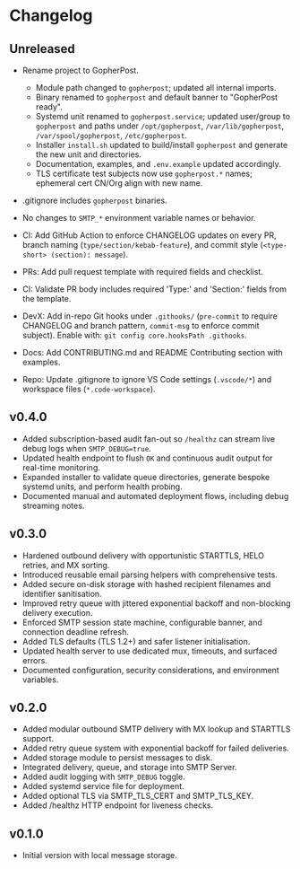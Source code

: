 # Changelog

## Unreleased
- Rename project to GopherPost.
  - Module path changed to `gopherpost`; updated all internal imports.
  - Binary renamed to `gopherpost` and default banner to "GopherPost ready".
  - Systemd unit renamed to `gopherpost.service`; updated user/group to `gopherpost` and paths under `/opt/gopherpost`, `/var/lib/gopherpost`, `/var/spool/gopherpost`, `/etc/gopherpost`.
  - Installer `install.sh` updated to build/install `gopherpost` and generate the new unit and directories.
  - Documentation, examples, and `.env.example` updated accordingly.
  - TLS certificate test subjects now use `gopherpost.*` names; ephemeral cert CN/Org align with new name.
- .gitignore includes `gopherpost` binaries.
- No changes to `SMTP_*` environment variable names or behavior.

- CI: Add GitHub Action to enforce CHANGELOG updates on every PR, branch naming (`type/section/kebab-feature`), and commit style (`<type-short> (section): message`).
- PRs: Add pull request template with required fields and checklist.
- CI: Validate PR body includes required 'Type:' and 'Section:' fields from the template.
- DevX: Add in-repo Git hooks under `.githooks/` (`pre-commit` to require CHANGELOG and branch pattern, `commit-msg` to enforce commit subject). Enable with: `git config core.hooksPath .githooks`.
- Docs: Add CONTRIBUTING.md and README Contributing section with examples.
- Repo: Update .gitignore to ignore VS Code settings (`.vscode/*`) and workspace files (`*.code-workspace`).

## v0.4.0
- Added subscription-based audit fan-out so `/healthz` can stream live debug logs when `SMTP_DEBUG=true`.
- Updated health endpoint to flush `OK` and continuous audit output for real-time monitoring.
- Expanded installer to validate queue directories, generate bespoke systemd units, and perform health probing.
- Documented manual and automated deployment flows, including debug streaming notes.

## v0.3.0
- Hardened outbound delivery with opportunistic STARTTLS, HELO retries, and MX sorting.
- Introduced reusable email parsing helpers with comprehensive tests.
- Added secure on-disk storage with hashed recipient filenames and identifier sanitisation.
- Improved retry queue with jittered exponential backoff and non-blocking delivery execution.
- Enforced SMTP session state machine, configurable banner, and connection deadline refresh.
- Added TLS defaults (TLS 1.2+) and safer listener initialisation.
- Updated health server to use dedicated mux, timeouts, and surfaced errors.
- Documented configuration, security considerations, and environment variables.

## v0.2.0
- Added modular outbound SMTP delivery with MX lookup and STARTTLS support.
- Added retry queue system with exponential backoff for failed deliveries.
- Added storage module to persist messages to disk.
- Integrated delivery, queue, and storage into SMTP Server.
- Added audit logging with `SMTP_DEBUG` toggle.
- Added systemd service file for deployment.
- Added optional TLS via SMTP_TLS_CERT and SMTP_TLS_KEY.
- Added /healthz HTTP endpoint for liveness checks.

## v0.1.0
- Initial version with local message storage.
